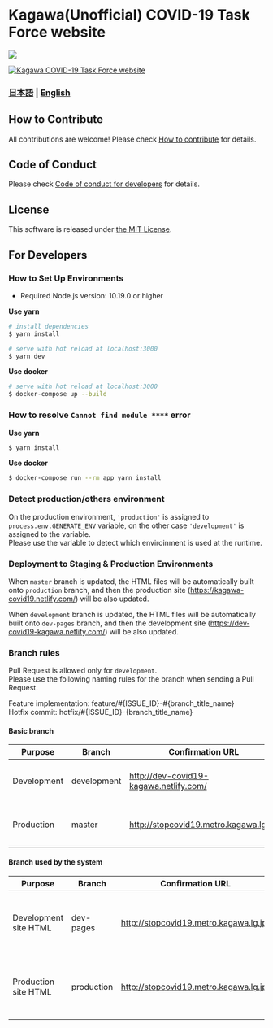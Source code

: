 # Kagawa(Unofficial) COVID-19 Task Force website

![](https://github.com/kagawa-metropolitan-gov/covid19/workflows/production%20deploy/badge.svg)

[![Kagawa COVID-19 Task Force website](https://user-images.githubusercontent.com/19589940/76959982-f2868a80-695d-11ea-9d8e-28e9e9225d2c.png)](https://kagawa-covid19.netlify.com/)

### [日本語](./README.md) | [English](./README_EN.md)

## How to Contribute

All contributions are welcome!
Please check [How to contribute](./.github/CONTRIBUTING_EN.md) for details.

## Code of Conduct

Please check [Code of conduct for developers](./.github/CODE_OF_CONDUCT_EN.md) for details.

## License
This software is released under [the MIT License](./LICENSE.txt).

## For Developers

### How to Set Up Environments

- Required Node.js version: 10.19.0 or higher

**Use yarn**
```bash
# install dependencies
$ yarn install

# serve with hot reload at localhost:3000
$ yarn dev
```

**Use docker**
```bash
# serve with hot reload at localhost:3000
$ docker-compose up --build
```

### How to resolve `Cannot find module ****` error

**Use yarn**
```bash
$ yarn install
```

**Use docker**
```bash
$ docker-compose run --rm app yarn install
```

### Detect production/others environment

On the production environment, `'production'` is assigned to `process.env.GENERATE_ENV` variable, on the other case `'development'` is assigned to the variable.  
Please use the variable to detect which enviroinment is used at the runtime.

### Deployment to Staging & Production Environments

When `master` branch is updated, the HTML files will be automatically built onto `production` branch,
and then the production site (https://kagawa-covid19.netlify.com/) will be also updated.

When `development` branch is updated, the HTML files will be automatically built onto `dev-pages` branch,
and then the development site (https://dev-covid19-kagawa.netlify.com/) will be also updated.

### Branch rules

Pull Request is allowed only for `development`.  
Please use the following naming rules for the branch when sending a Pull Request.

Feature implementation: feature/#{ISSUE_ID}-#{branch_title_name}  
Hotfix commit: hotfix/#{ISSUE_ID}-{branch_title_name}

#### Basic branch
| Purpose | Branch | Confirmation URL | Remarks |
| ---- | -------- | ---- | ---- |
| Development | development | http://dev-covid19-kagawa.netlify.com/ | base branch. Basically send a Pull Request here |
| Production | master | http://stopcovid19.metro.kagawa.lg.jp/ | Pull Requests other than Administrators are prohibited |

#### Branch used by the system
| Purpose | Branch | Confirmation URL | Remarks |
| ---- | -------- | ---- | ---- |
| Development site HTML | dev-pages | http://stopcovid19.metro.kagawa.lg.jp/ | Location where statically built HTML is located |
| Production site HTML | production | http://stopcovid19.metro.kagawa.lg.jp/ | Location where statically built HTML is located |
